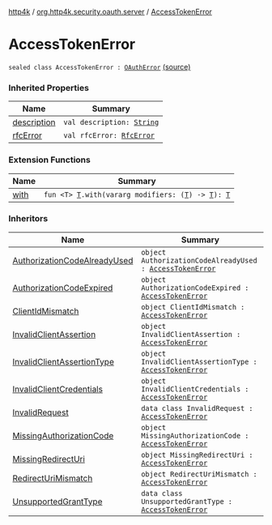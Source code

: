 [http4k](../index.md) / [org.http4k.security.oauth.server](index.md) / [AccessTokenError](./-access-token-error.md)

# AccessTokenError

`sealed class AccessTokenError : `[`OAuthError`](-o-auth-error/index.md) [(source)](https://github.com/http4k/http4k/blob/master/http4k-security-oauth/src/main/kotlin/org/http4k/security/oauth/server/OAuthError.kt#L35)

### Inherited Properties

| Name | Summary |
|---|---|
| [description](-o-auth-error/description.md) | `val description: `[`String`](https://kotlinlang.org/api/latest/jvm/stdlib/kotlin/-string/index.html) |
| [rfcError](-o-auth-error/rfc-error.md) | `val rfcError: `[`RfcError`](-rfc-error/index.md) |

### Extension Functions

| Name | Summary |
|---|---|
| [with](../org.http4k.core/with.md) | `fun <T> `[`T`](../org.http4k.core/with.md#T)`.with(vararg modifiers: (`[`T`](../org.http4k.core/with.md#T)`) -> `[`T`](../org.http4k.core/with.md#T)`): `[`T`](../org.http4k.core/with.md#T) |

### Inheritors

| Name | Summary |
|---|---|
| [AuthorizationCodeAlreadyUsed](-authorization-code-already-used.md) | `object AuthorizationCodeAlreadyUsed : `[`AccessTokenError`](./-access-token-error.md) |
| [AuthorizationCodeExpired](-authorization-code-expired.md) | `object AuthorizationCodeExpired : `[`AccessTokenError`](./-access-token-error.md) |
| [ClientIdMismatch](-client-id-mismatch.md) | `object ClientIdMismatch : `[`AccessTokenError`](./-access-token-error.md) |
| [InvalidClientAssertion](-invalid-client-assertion.md) | `object InvalidClientAssertion : `[`AccessTokenError`](./-access-token-error.md) |
| [InvalidClientAssertionType](-invalid-client-assertion-type.md) | `object InvalidClientAssertionType : `[`AccessTokenError`](./-access-token-error.md) |
| [InvalidClientCredentials](-invalid-client-credentials.md) | `object InvalidClientCredentials : `[`AccessTokenError`](./-access-token-error.md) |
| [InvalidRequest](-invalid-request/index.md) | `data class InvalidRequest : `[`AccessTokenError`](./-access-token-error.md) |
| [MissingAuthorizationCode](-missing-authorization-code.md) | `object MissingAuthorizationCode : `[`AccessTokenError`](./-access-token-error.md) |
| [MissingRedirectUri](-missing-redirect-uri.md) | `object MissingRedirectUri : `[`AccessTokenError`](./-access-token-error.md) |
| [RedirectUriMismatch](-redirect-uri-mismatch.md) | `object RedirectUriMismatch : `[`AccessTokenError`](./-access-token-error.md) |
| [UnsupportedGrantType](-unsupported-grant-type/index.md) | `data class UnsupportedGrantType : `[`AccessTokenError`](./-access-token-error.md) |
